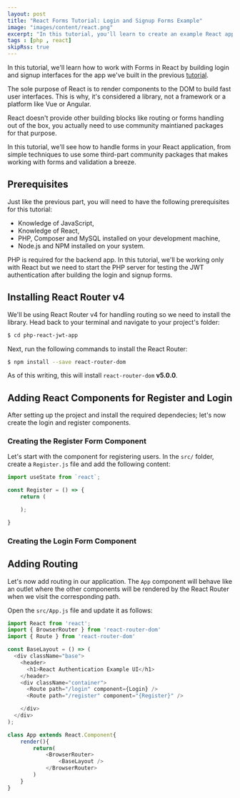 ```yaml
---
layout: post
title: "React Forms Tutorial: Login and Signup Forms Example"
image: "images/content/react.png"
excerpt: "In this tutorial, you'll learn to create an example React application with a PHP REST API on top of a MySQL database." 
tags : [php , react]
skipRss: true
---
```


In this tutorial, we'll learn how to work with Forms in React by building login and signup interfaces for the app we've built in the previous [tutorial](https://www.techiediaries.com/react-axios-php-jwt-authentication-tutorial).


The sole purpose of React is to render components to the DOM to build fast user interfaces. This is why, it's considered a library, not a framework or a platform like Vue or Angular.

React doesn't provide other building blocks like routing or forms handling out of the box, you actually need to use community maintianed packages for that purpose.

In this tutorial, we'll see how to handle forms in your React application, from simple techniques to use some third-part community packages that makes working with forms and validation a breeze.

## Prerequisites

Just like the previous part, you will need to have the following prerequisites for this tutorial:

- Knowledge of JavaScript,
- Knowledge of React,
- PHP, Composer and MySQL installed on your development machine,
- Node.js and NPM installed on your system.


PHP is required for the backend app. In this tutorial, we'll be working only with React but we need to start the PHP server for testing the JWT authentication after building the login and signup forms.

## Installing React Router v4

We'll be using React Router v4 for handling routing so we need to install the library. Head back to your terminal and navigate to your project's folder:

```bash
$ cd php-react-jwt-app
``` 

Next, run the following commands to install the React Router:

```bash
$ npm install --save react-router-dom
```

As of this writing, this will install `react-router-dom` **v5.0.0**.
## Adding React Components for Register and Login

After setting up the project and install the required dependecies; let's now create the login and register components.

### Creating the Register Form Component

Let's start with the component for registering users. In the `src/` folder, create a `Register.js` file and add the following content:

```js
import useState from `react`;

const Register = () => {
    return (

    );

}

```

### Creating the Login Form Component


## Adding Routing 

Let's now add routing in our application. The `App` component will behave like an outlet where the other components will be rendered by the React Router when we visit the corresponding path.

Open the `src/App.js` file and update it as follows:

```js
import React from 'react';
import { BrowserRouter } from 'react-router-dom'
import { Route } from 'react-router-dom'

const BaseLayout = () => (
  <div className="base">
    <header>
      <h1>React Authentication Example UI</h1>
    </header>
    <div className="container">
      <Route path="/login" component={Login} />
      <Route path="/register" component="{Register}" />

    </div>
  </div>
);

class App extends React.Component{
    render(){
        return(
            <BrowserRouter>
                <BaseLayout />
            </BrowserRouter>
        )
    }
}
```

















